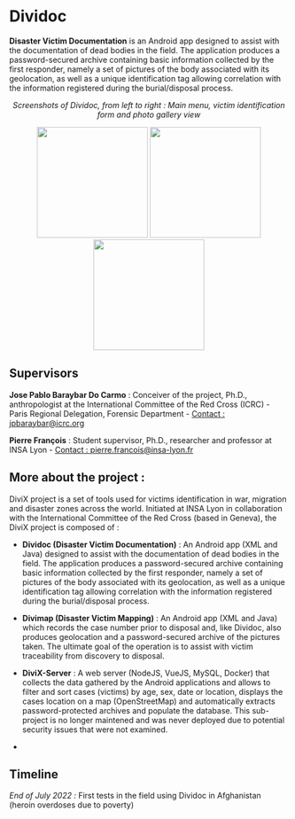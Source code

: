 # Dividoc

**Disaster Victim Documentation** is an Android app designed to assist with the documentation of dead bodies
in the field. The application produces a password-secured archive containing basic
information collected by the first responder, namely a set of pictures of the body associated
with its geolocation, as well as a unique identification tag allowing correlation with the
information registered during the burial/disposal process.

<p align="center">
<i>Screenshots of Dividoc, from left to right : Main menu, victim identification form and photo gallery view</i>
</p>
<p align="center">
  <img src="/images/main_menu.png" width="200" />
  <img src="/images/tag_form.png" width="200" /> 
  <img src="/images/photo_gallery_view.png" width="200" />
</p>

## Supervisors

**Jose Pablo Baraybar Do Carmo** : Conceiver of the project, Ph.D., anthropologist at the International Committee of the Red Cross (ICRC) - Paris Regional Delegation, Forensic Department - [Contact : jpbaraybar@icrc.org](mailto:jpbaraybar@icrc.org)

**Pierre François** : Student supervisor, Ph.D., researcher and professor at INSA Lyon - [Contact : pierre.francois@insa-lyon.fr](mailto:pierre.francois@insa-lyon.fr)

## More about the project :

DiviX project is a set of tools used for victims identification in war, migration and disaster zones across the world.
Initiated at INSA Lyon in collaboration with the International Committee of the Red Cross (based in Geneva), the DiviX project is composed of :

- **Dividoc (Disaster Victim Documentation)** : An Android app (XML and Java) designed to assist with the documentation of dead bodies
  in the field. The application produces a password-secured archive containing basic
  information collected by the first responder, namely a set of pictures of the body associated
  with its geolocation, as well as a unique identification tag allowing correlation with the
  information registered during the burial/disposal process.

- **Divimap (Disaster Victim Mapping)** : An Android app (XML and Java) which records the case number prior to disposal and, like Dividoc, also produces geolocation and
  a password-secured archive of the pictures taken. The ultimate goal of the operation is to
  assist with victim traceability from discovery to disposal.

- **DiviX-Server** : A web server (NodeJS, VueJS, MySQL, Docker) that collects the data gathered by the Android applications and allows to filter and sort cases (victims) by age, sex, date or location, displays the cases location on a map (OpenStreetMap) and automatically extracts password-protected archives and populate the database. This sub-project is no longer maintened and was never deployed due to potential security issues that were not examined.
- 
## Timeline

*End of July 2022 :* First tests in the field using Dividoc in Afghanistan (heroin overdoses due to poverty)